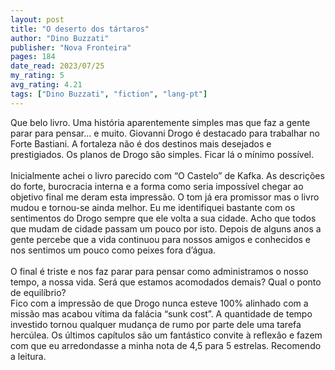 ```yaml
---
layout: post
title: "O deserto dos tártaros"
author: "Dino Buzzati"
publisher: "Nova Fronteira"
pages: 184
date_read: 2023/07/25
my_rating: 5
avg_rating: 4.21
tags: ["Dino Buzzati", "fiction", "lang-pt"]
---
```


Que belo livro. Uma história aparentemente simples mas que faz a gente parar para pensar… e muito. Giovanni Drogo é destacado para trabalhar no Forte Bastiani. A fortaleza não é dos destinos mais desejados e prestigiados. Os planos de Drogo são simples. Ficar lá o mínimo possível. <br/><br/>Inicialmente achei o livro parecido com “O Castelo” de Kafka. As descrições do forte, burocracia interna e a forma como seria impossível chegar ao objetivo final me deram esta impressão. O tom já era promissor mas o livro mudou e tornou-se ainda melhor. Eu me identifiquei bastante com os sentimentos do Drogo sempre que ele volta a sua cidade. Acho que todos que mudam de cidade passam um pouco por isto. Depois de alguns anos a gente percebe que a vida continuou para nossos amigos e conhecidos e nos sentimos um pouco como peixes fora d’água. <br/><br/>O final é triste e nos faz parar para pensar como administramos o nosso tempo, a nossa vida. Será que estamos acomodados demais?  Qual o ponto de equilíbrio?<br/>Fico com a impressão de que Drogo nunca esteve 100% alinhado com a missão mas acabou vítima da falácia “sunk cost”. A quantidade de tempo investido tornou qualquer mudança de rumo por parte dele uma tarefa hercúlea. Os últimos capítulos são um fantástico convite à reflexão e fazem com que eu arredondasse a minha nota de 4,5 para 5 estrelas. Recomendo a leitura. 

